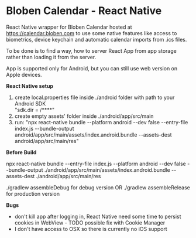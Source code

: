 # Bloben Calendar - React Native

React Native wrapper for Bloben Calendar hosted at https://calendar.bloben.com to use some native features like access to biometrics, device keychain and automatic calendar imports from .ics files.

To be done is to find a way, how to server React App from app storage rather than loading it from the server.  

App is supported only for Android, but you can still use web version on Apple devices.

**React Native setup**
1. create local.properties file inside ./android folder with path to your Android SDK \
   "sdk.dir = /****"
2. create empty assets' folder inside ./android/app/src/main
3. run: "npx react-native bundle --platform android --dev false --entry-file index.js --bundle-output android/app/src/main/assets/index.android.bundle --assets-dest android/app/src/main/res"

**Before Build**

npx react-native bundle --entry-file index.js  --platform android --dev false --bundle-output ./android/app/src/main/assets/index.android.bundle --assets-dest ./android/app/src/main/res


./gradlew assembleDebug for debug version OR
./gradlew assembleRelease for production version

**Bugs** 
- don't kill app after logging in, React Native need some time to persist cookies in WebView - TODO possible fix with Cookie Manager
- I don't have access to OSX so there is currently no iOS support
